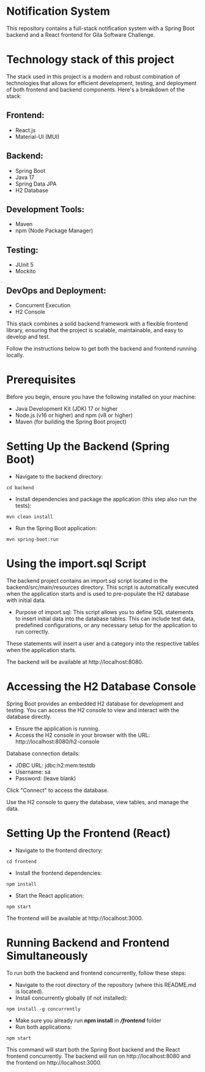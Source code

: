# Notification System

This repository contains a full-stack notification system with a Spring Boot backend and a React frontend for Gila Software Challenge. 

# Technology stack of this project
The stack used in this project is a modern and robust combination of technologies that allows for efficient development, testing, and deployment of both frontend and backend components. Here's a breakdown of the stack:

## Frontend:
- React.js
- Material-UI (MUI)
## Backend:
- Spring Boot
- Java 17
- Spring Data JPA
- H2 Database
## Development Tools:
- Maven
- npm (Node Package Manager)
## Testing:
- JUnit 5
- Mockito
## DevOps and Deployment:
- Concurrent Execution
- H2 Console

This stack combines a solid backend framework with a flexible frontend library, ensuring that the project is scalable, maintainable, and easy to develop and test.

Follow the instructions below to get both the backend and frontend running locally.

# Prerequisites
Before you begin, ensure you have the following installed on your machine:

- Java Development Kit (JDK) 17 or higher
- Node.js (v16 or higher) and npm (v8 or higher)
- Maven (for building the Spring Boot project)

# Setting Up the Backend (Spring Boot)
- Navigate to the backend directory:
```
cd backend
```
- Install dependencies and package the application (this step also run the tests):
```
mvn clean install
```
- Run the Spring Boot application:
```
mvn spring-boot:run
```

# Using the import.sql Script
The backend project contains an import.sql script located in the backend/src/main/resources directory. This script is automatically executed when the application starts and is used to pre-populate the H2 database with initial data.
- Purpose of import.sql: This script allows you to define SQL statements to insert initial data into the database tables. This can include test data, predefined configurations, or any necessary setup for the application to run correctly.

These statements will insert a user and a category into the respective tables when the application starts.

The backend will be available at http://localhost:8080.

# Accessing the H2 Database Console
Spring Boot provides an embedded H2 database for development and testing. You can access the H2 console to view and interact with the database directly.
- Ensure the application is running.
- Access the H2 console in your browser with the URL: http://localhost:8080/h2-console

Database connection details:

- JDBC URL: jdbc:h2:mem:testdb
- Username: sa
- Password: (leave blank)

Click "Connect" to access the database.

Use the H2 console to query the database, view tables, and manage the data.

# Setting Up the Frontend (React)
- Navigate to the frontend directory:
```
cd frontend
```
- Install the frontend dependencies:
```
npm install
```
- Start the React application:
```
npm start
```

The frontend will be available at http://localhost:3000.

# Running Backend and Frontend Simultaneously
To run both the backend and frontend concurrently, follow these steps:
- Navigate to the root directory of the repository (where this README.md is located).
- Install concurrently globally (if not installed):
```
npm install -g concurrently
```
- Make sure you already run **npm install** in ***/frontend*** folder
- Run both applications:
```
npm start
```
This command will start both the Spring Boot backend and the React frontend concurrently. The backend will run on http://localhost:8080 and the frontend on http://localhost:3000.